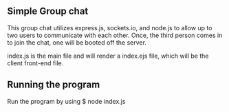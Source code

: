 ## Simple Group chat
This group chat utilizes express.js, sockets.io, and node.js to allow up to two users to communicate with each other. Once, the third person comes in to join the chat, one will be booted off the server. 

index.js is the main file and will render a index.ejs file, which will be the client front-end file.

## Running the program
Run the program by using
$ node index.js

